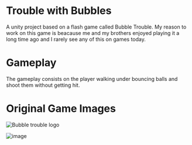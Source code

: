 # Trouble with Bubbles

A unity project based on a flash game called Bubble Trouble. 
My reason to work on this game is beacause me and my brothers enjoyed playing it a long time ago and I rarely see any of this on games today.

# Gameplay

The gameplay consists on the player walking under bouncing balls and shoot them without getting hit.

# Original Game Images

![Bubble trouble logo](https://github.com/xlager/Trouble-with-Bubbles/assets/12876616/86889073-0249-49c7-96ba-87fa66c368c8)


![image](https://github.com/xlager/Trouble-with-Bubbles/assets/12876616/b40ffd4c-30ce-4577-a60e-2ae724df4575)
